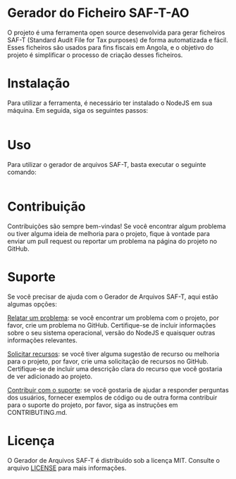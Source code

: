 # Gerador do Ficheiro SAF-T-AO

O projeto é uma ferramenta open source desenvolvida para gerar ficheiros SAF-T (Standard Audit File for Tax purposes) de forma automatizada e fácil. Esses ficheiros são usados para fins fiscais em Angola, e o objetivo do projeto é simplificar o processo de criação desses ficheiros.

# Instalação

Para utilizar a ferramenta, é necessário ter instalado o NodeJS em sua máquina. Em seguida, siga os seguintes passos:

```

```

# Uso

Para utilizar o gerador de arquivos SAF-T, basta executar o seguinte comando:

```

```

# Contribuição

Contribuições são sempre bem-vindas! Se você encontrar algum problema ou tiver alguma ideia de melhoria para o projeto, fique à vontade para enviar um pull request ou reportar um problema na página do projeto no GitHub.

# Suporte

Se você precisar de ajuda com o Gerador de Arquivos SAF-T, aqui estão algumas opções:

[Relatar um problema](https://github.com/PEAL-26/gerador-ficheiro-saf-t-ao/issues): se você encontrar um problema com o projeto, por favor, crie um problema no GitHub. Certifique-se de incluir informações sobre o seu sistema operacional, versão do NodeJS e quaisquer outras informações relevantes.

[Solicitar recursos](https://github.com/PEAL-26/gerador-ficheiro-saf-t-ao/issues): se você tiver alguma sugestão de recurso ou melhoria para o projeto, por favor, crie uma solicitação de recursos no GitHub. Certifique-se de incluir uma descrição clara do recurso que você gostaria de ver adicionado ao projeto.

[Contribuir com o suporte](CONTRIBUTING.md): se você gostaria de ajudar a responder perguntas dos usuários, fornecer exemplos de código ou de outra forma contribuir para o suporte do projeto, por favor, siga as instruções em CONTRIBUTING.md.

# Licença

O Gerador de Arquivos SAF-T é distribuído sob a licença MIT. Consulte o arquivo [LICENSE](LICENSE.txt) para mais informações.
